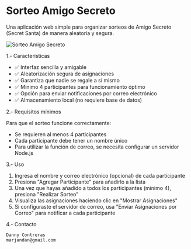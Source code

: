 # Sorteo Amigo Secreto

Una aplicación web simple para organizar sorteos de Amigo Secreto (Secret Santa) de manera aleatoria y segura.

![Sorteo Amigo Secreto](screenshot.jpg)

1.- Características

- ✅ Interfaz sencilla y amigable
- ✅ Aleatorización segura de asignaciones
- ✅ Garantiza que nadie se regale a sí mismo
- ✅ Mínimo 4 participantes para funcionamiento óptimo
- ✅ Opción para enviar notificaciones por correo electrónico
- ✅ Almacenamiento local (no requiere base de datos)

2.- Requisitos mínimos

Para que el sorteo funcione correctamente:
- Se requieren al menos 4 participantes
- Cada participante debe tener un nombre único
- Para utilizar la función de correo, se necesita configurar un servidor Node.js


3.- Uso

1. Ingresa el nombre y correo electrónico (opcional) de cada participante
2. Presiona "Agregar Participante" para añadirlo a la lista
3. Una vez que hayas añadido a todos los participantes (mínimo 4), presiona "Realizar Sorteo"
4. Visualiza las asignaciones haciendo clic en "Mostrar Asignaciones"
5. Si configuraste el servidor de correo, usa "Enviar Asignaciones por Correo" para notificar a cada participante

4.- Contacto

    Danny Contreras
    marjandan@gmail.com
